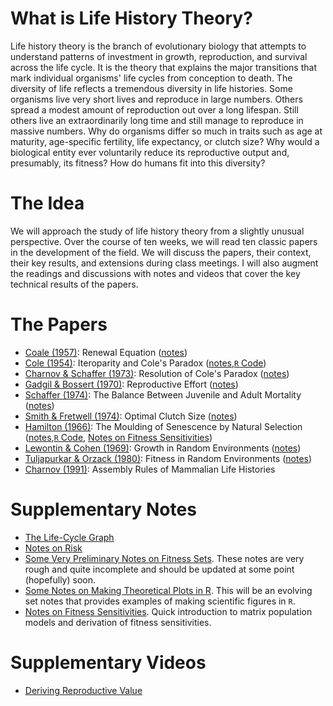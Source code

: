 # What is Life History Theory?

Life history theory is the branch of evolutionary biology that attempts to understand patterns of investment in growth, reproduction, and survival across the life cycle. It is the theory that explains the major transitions that mark individual organisms' life cycles from conception to death. The diversity of life reflects a tremendous diversity in life histories. Some organisms live very short lives and reproduce in large numbers. Others spread a modest amount of reproduction out over a long lifespan. Still others live an extraordinarily long time and still manage to reproduce in massive numbers. Why do organisms differ so much in traits such as age at maturity, age-specific fertility, life expectancy, or clutch size? Why would a biological entity ever voluntarily reduce its reproductive output and, presumably, its fitness? How do humans fit into this diversity?

# The Idea

We will approach the study of life history theory from a slightly unusual perspective. Over the course of ten weeks, we will read ten classic papers in the development of the field. We will discuss the papers, their context, their key results, and extensions during class meetings. I will also augment the readings and discussions with notes and videos that cover the key technical results of the papers.

# The Papers

- [Coale (1957)](https://doi.org/10.1007/978-3-642-81046-6_19): Renewal Equation ([notes](https://github.com/eehh-stanford/life_history_in_ten_papers/blob/master/Jones-Coale1957-notes.pdf))
- [Cole (1954)](https://www.jstor.org/stable/2817654): Iteroparity and Cole's Paradox ([notes](https://github.com/eehh-stanford/life_history_in_ten_papers/blob/master/Jones-Cole1954-notes.pdf),[`R` Code](https://github.com/eehh-stanford/life_history_in_ten_papers/blob/master/cole_calcs.R))
- [Charnov & Schaffer (1973)](http://www.jstor.org/stable/2459713): Resolution of Cole's Paradox ([notes](https://github.com/eehh-stanford/life_history_in_ten_papers/blob/master/Jones-Charnov_Schaffer1973-notes.pdf))
- [Gadgil & Bossert (1970)](https://www.jstor.org/stable/2459070): Reproductive Effort ([notes](https://github.com/eehh-stanford/life_history_in_ten_papers/blob/master/Jones-Gadgil_Bossert1970-notes.pdf))
- [Schaffer (1974)](https://www.jstor.org/stable/2459608): The Balance Between Juvenile and Adult Mortality ([notes](https://github.com/eehh-stanford/life_history_in_ten_papers/blob/master/Jones-Schaffer1974-notes.pdf))
- [Smith & Fretwell (1974)](https://www.jstor.org/stable/2459681): Optimal Clutch Size ([notes](https://github.com/eehh-stanford/life_history_in_ten_papers/blob/master/Jones-Smith_Fretwell1974-notes.pdf))
- [Hamilton (1966)](http://dx.doi.org/10.1016/0022-5193(66)90184-6): The Moulding of Senescence by Natural Selection ([notes](https://github.com/eehh-stanford/life_history_in_ten_papers/blob/master/Jones-Hamilton1966-notes.pdf),[`R` Code](https://raw.githubusercontent.com/eehh-stanford/life_history_in_ten_papers/master/hamilton1966-notes.R), [Notes on Fitness Sensitivities](https://github.com/eehh-stanford/life_history_in_ten_papers/blob/master/Jones-fitness-sens-notes.pdf))
- [Lewontin & Cohen (1969)](https://www.jstor.org/stable/59357): Growth in Random Environments ([notes](https://github.com/eehh-stanford/life_history_in_ten_papers/blob/master/Jones-Lewontin_Cohen1969-notes.pdf))
- [Tuljapurkar & Orzack (1980)](https://doi.org/10.1016/0040-5809(80)90057-X): Fitness in Random Environments ([notes](https://github.com/eehh-stanford/life_history_in_ten_papers/blob/master/Jones-Tulja_Orzack1980-notes.pdf))
- [Charnov (1991)](https://www.jstor.org/stable/2355948): Assembly Rules of Mammalian Life Histories

# Supplementary Notes
- [The Life-Cycle Graph](https://github.com/eehh-stanford/life_history_in_ten_papers/blob/master/Jones-life-cycle-notes.pdf)
- [Notes on Risk](https://github.com/eehh-stanford/life_history_in_ten_papers/blob/master/Jones-risk_notes.pdf)
- [Some Very Preliminary Notes on Fitness Sets](https://github.com/eehh-stanford/life_history_in_ten_papers/blob/master/Jones-fitness_sets-notes.pdf). These notes are very rough and quite incomplete and should be updated at some point (hopefully) soon.
- [Some Notes on Making Theoretical Plots in R](https://github.com/eehh-stanford/life_history_in_ten_papers/blob/master/Jones-plotting_notes.pdf). This will be an evolving set notes that provides examples of making scientific figures in `R`.
- [Notes on Fitness Sensitivities](https://github.com/eehh-stanford/life_history_in_ten_papers/blob/master/Jones-fitness-sens-notes.pdf). Quick introduction to matrix population models and derivation of fitness sensitivities.

# Supplementary Videos
- [Deriving Reproductive Value](https://stanford.zoom.us/rec/share/UyvkjzK36kH5HY0Tjfc4tcJrCb609PGY1TK9pgQZQzr2oG-MDthSBr4tE45SWUF5.Jm_2o7ctUEaT4wWm?startTime=1602281579000)

